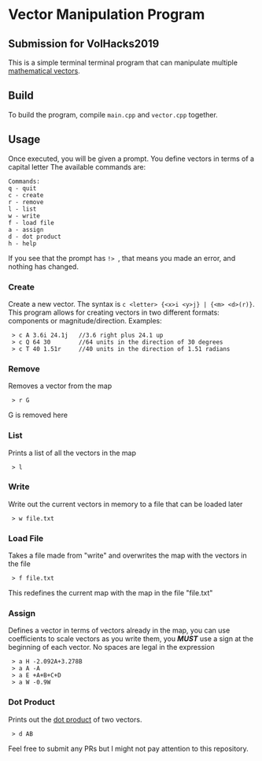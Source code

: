 # Vector Manipulation Program
## Submission for VolHacks2019

This is a simple terminal terminal program that can manipulate multiple [mathematical vectors](https://en.wikipedia.org/wiki/Vector_\(mathematics_and_physics\)).

## Build
To build the program, compile `main.cpp` and `vector.cpp` together.

## Usage
Once executed, you will be given a prompt. You define vectors in terms of a capital letter
The available commands are:
```
Commands:
q - quit
c - create
r - remove
l - list
w - write
f - load file
a - assign
d - dot product
h - help
```
If you see that the prompt has `!> `, that means you made an error, and nothing has changed.

### Create
Create a new vector. The syntax is `c <letter> {<x>i <y>j} | {<m> <d>(r)}`.
This program allows for creating vectors in two different formats: components or magnitude/direction. Examples:
```
 > c A 3.6i 24.1j   //3.6 right plus 24.1 up
 > c Q 64 30        //64 units in the direction of 30 degrees
 > c T 40 1.51r     //40 units in the direction of 1.51 radians
```

### Remove
Removes a vector from the map
```
 > r G
```
G is removed here

### List
Prints a list of all the vectors in the map
```
 > l
```

### Write
Write out the current vectors in memory to a file that can be loaded later
```
 > w file.txt
```

### Load File
Takes a file made from "write" and overwrites the map with the vectors in the file
```
 > f file.txt
```
This redefines the current map with the map in the file "file.txt"

### Assign
Defines a vector in terms of vectors already in the map, you can use coefficients to scale vectors as you write them, you ***MUST*** use a sign at the beginning of each vector. No spaces are legal in the expression
```
 > a H -2.092A+3.278B
 > a A -A
 > a E +A+B+C+D
 > a W -0.9W
```

### Dot Product
Prints out the [dot product](https://en.wikipedia.org/wiki/Dot_product) of two vectors.
```
 > d AB
```


Feel free to submit any PRs but I might not pay attention to this repository.